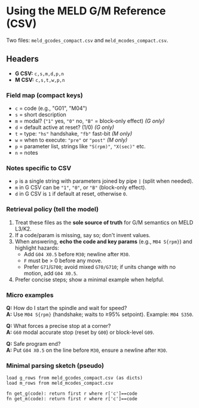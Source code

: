 # Using the MELD G/M Reference (CSV)

Two files: `meld_gcodes_compact.csv` and `meld_mcodes_compact.csv`.

## Headers
- **G CSV:** `c,s,m,d,p,n`
- **M CSV:** `c,s,t,w,p,n`

### Field map (compact keys)
- `c` = code (e.g., "G01", "M04")
- `s` = short description
- `m` = modal?  (`"1"` yes, `"0"` no, `"B"` = block-only effect)  *(G only)*
- `d` = default active at reset? (1/0) *(G only)*
- `t` = type: `"hs"` handshake, `"fb"` fast-bit *(M only)*
- `w` = when to execute: `"pre"` or `"post"` *(M only)*
- `p` = parameter list, strings like `"S(rpm)"`, `"X(sec)"` etc.
- `n` = notes


### Notes specific to CSV
- `p` is a single string with parameters joined by pipe `|` (split when needed).
- `m` in G CSV can be `"1"`, `"0"`, or `"B"` (block-only effect).
- `d` in G CSV is `1` if default at reset, otherwise `0`.

### Retrieval policy (tell the model)
1) Treat these files as the **sole source of truth** for G/M semantics on MELD L3/K2.
2) If a code/param is missing, say so; don't invent values.
3) When answering, **echo the code and key params** (e.g., `M04 S{rpm}`) and highlight hazards:
   - Add `G04 X0.5` before `M30`; newline after `M30`.
   - `F` must be > 0 before any move.
   - Prefer `G71`/`G700`; avoid mixed `G70/G710`; if units change with no motion, add `G04 X0.5`.
4) Prefer concise steps; show a minimal example when helpful.


### Micro examples
**Q:** How do I start the spindle and wait for speed?  
**A:** Use `M04 S{rpm}` (handshake; waits to ≥95% setpoint). Example: `M04 S350`.

**Q:** What forces a precise stop at a corner?  
**A:** `G60` modal accurate stop (reset by `G00`) or block-level `G09`.

**Q:** Safe program end?  
**A:** Put `G04 X0.5` on the line before `M30`, ensure a newline after `M30`.


### Minimal parsing sketch (pseudo)
```
load g_rows from meld_gcodes_compact.csv (as dicts)
load m_rows from meld_mcodes_compact.csv

fn get_g(code): return first r where r['c']==code
fn get_m(code): return first r where r['c']==code
```
